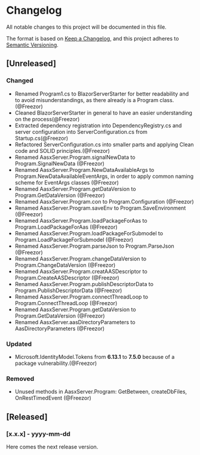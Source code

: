 # Changelog

All notable changes to this project will be documented in this file.

The format is based on [Keep a Changelog](https://keepachangelog.com/en/1.1.0/),
and this project adheres to [Semantic Versioning](https://semver.org/spec/v2.0.0.html).

## [Unreleased]

### Changed

- Renamed Program1.cs to BlazorServerStarter for better readability and to avoid misunderstandings, as there already is a Program class.(@Freezor)
- Cleaned BlazorServerStarter in general to have an easier understanding on the process(@Freezor)
- Extracted dependency registration into DependencyRegistry.cs and server configuration into ServerConfiguration.cs from Startup.cs(@Freezor)
- Refactored ServerConfiguration.cs into smaller parts and applying Clean code and SOLID principles.(@Freezor)
- Renamed AasxServer.Program.signalNewData to Program.SignalNewData (@Freezor)
- Renamed AasxServer.Program.NewDataAvailableArgs to Program.NewDataAvailableEventArgs, in order to apply common naming scheme for EventArgs classes (@Freezor)
- Renamed AasxServer.Program.getDataVersion to Program.GetDataVersion (@Freezor)
- Renamed AasxServer.Program.con to Program.Configuration (@Freezor)
- Renamed AasxServer.Program.saveEnv to Program.SaveEnvironment (@Freezor)
- Renamed AasxServer.Program.loadPackageForAas to Program.LoadPackageForAas (@Freezor)
- Renamed AasxServer.Program.loadPackageForSubmodel to Program.LoadPackageForSubmodel (@Freezor)
- Renamed AasxServer.Program.parseJson to Program.ParseJson (@Freezor)
- Renamed AasxServer.Program.changeDataVersion to Program.ChangeDataVersion (@Freezor)
- Renamed AasxServer.Program.creatAASDescriptor to Program.CreateAASDescriptor (@Freezor)
- Renamed AasxServer.Program.publishDescriptorData to Program.PublishDescriptorData (@Freezor)
- Renamed AasxServer.Program.connectThreadLoop to Program.ConnectThreadLoop (@Freezor)
- Renamed AasxServer.Program.getDataVersion to Program.GetDataVersion (@Freezor)
- Renamed AasxServer.aasDirectoryParameters to AasDirectoryParameters (@Freezor)

### Updated

- Microsoft.IdentityModel.Tokens from **6.13.1** to **7.5.0** because of a package vulnerability.(@Freezor)

### Removed

- Unused methods in AasxServer.Program: GetBetween, createDbFiles, OnRestTimedEvent (@Freezor)

## [Released]

### [x.x.x] - yyyy-mm-dd

Here comes the next release version.
